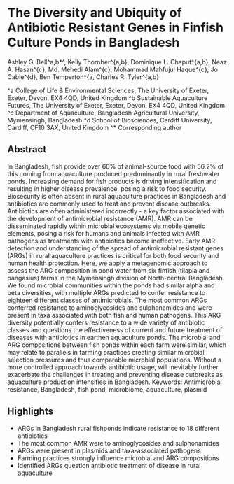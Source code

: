 # The Diversity and Ubiquity of Antibiotic Resistant Genes in Finfish Culture Ponds in Bangladesh

Ashley G. Bell^a,b*^, Kelly Thornber^{a,b}, Dominique L. Chaput^{a,b}, Neaz A. Hasan^{c}, Md. Mehedi Alam^{c}, Mohammad Mahfujul Haque^{c}, Jo Cable^{d}, Ben Temperton^{a, Charles R. Tyler^{a,b} 

^a College of Life & Environmental Sciences, The University of Exeter, Exeter, Devon, EX4 4QD, United Kingdom
^b Sustainable Aquaculture Futures, The University of Exeter, Exeter, Devon, EX4 4QD, United Kingdom
^c Department of Aquaculture, Bangladesh Agricultural University, Mymensingh, Bangladesh
^d School of Biosciences, Cardiff University, Cardiff, CF10 3AX, United Kingdom
^* Corresponding author

## Abstract
In Bangladesh, fish provide over 60% of animal-source food with 56.2% of this coming from aquaculture produced predominantly in rural freshwater ponds. Increasing demand for fish products is driving intensification and resulting in higher disease prevalence, posing a risk to food security. Biosecurity is often absent in rural aquaculture practices in Bangladesh and antibiotics are commonly used to treat and prevent disease outbreaks. Antibiotics are often administered incorrectly - a key factor associated with the development of antimicrobial resistance (AMR). AMR can be disseminated rapidly within microbial ecosystems via mobile genetic elements, posing a risk for humans and animals infected with AMR pathogens as treatments with antibiotics become ineffective. Early AMR detection and understanding of the spread of antimicrobial resistant genes (ARGs) in rural aquaculture practices is critical for both food security and human health protection. Here, we apply a metagenomic approach to assess the ARG composition in pond water from six finfish (tilapia and pangasius) farms in the Mymensingh division of North-central Bangladesh. We found microbial communities within the ponds had similar alpha and beta diversities, with multiple ARGs predicted to confer resistance to eighteen different classes of antimicrobials. The most common ARGs conferred resistance to aminoglycosides and sulphonamides and were present in taxa associated with both fish and human pathogens. This ARG diversity potentially confers resistance to a wide variety of antibiotic classes and questions the effectiveness of current and future treatment of diseases with antibiotics in earthen aquaculture ponds. The microbial and ARG compositions between fish ponds within each farm were similar, which may relate to parallels in farming practices creating similar microbial selection pressures and thus comparable microbial populations. Without a more controlled approach towards antibiotic usage, will inevitably further exacerbate the challenges in treating and preventing disease outbreaks as aquaculture production intensifies in Bangladesh. 
Keywords: Antimicrobial resistance, Bangladesh, fish pond, microbiome, aquaculture, plasmid

## Highlights
*	ARGs in Bangladesh rural fishponds indicate resistance to 18 different antibiotics
*	The most common AMR were to aminoglycosides and sulphonamides
*	ARGs were present in plasmids and taxa-associated pathogens
*	Farming practices strongly influence microbial and ARG compositions
*	Identified ARGs question antibiotic treatment of disease in rural aquaculture
